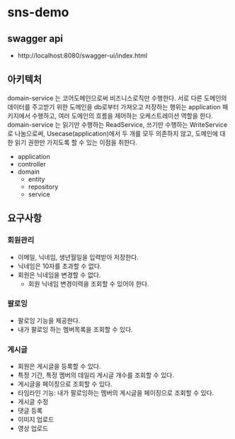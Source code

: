 # sns-demo

## swagger api

* http://localhost:8080/swagger-ui/index.html

## 아키텍처

domain-service 는 코어도메인으로써 비즈니스로직만 수행한다. 서로 다른 도메인의 데이터를 주고받기 위한 도메인을 db로부터 가져오고 저장하는 행위는 application 패키지에서 수행하고, 여러 도메인의
흐름을 제어하는 오케스트레이션 역할을 한다.  
domain-service 는 읽기만 수행하는 ReadService, 쓰기만 수행하는 WriteService 로 나눔으로써, Usecase(application)에서 두 개를 모두 의존하지 않고, 도메인에 대한 읽기
권한만 가지도록 할 수 있는 이점을 취한다.

* application
* controller
* domain
    * entity
    * repository
    * service

## 요구사항

### 회원관리

- 이메일, 닉네임, 생년월일을 입력받아 저장한다.
- 닉네임은 10자를 초과할 수 없다.
- 회원은 닉네임을 변경할 수 없다.
    - 회원 닉네임 변경이력을 조회할 수 있어야 한다.

### 팔로잉
- 팔로잉 기능을 제공한다.
- 내가 팔로잉 하는 멤버목록을 조회할 수 있다.

### 게시글
- 회원은 게시글을 등록할 수 있다.
- 특정 기간, 특정 멤버의 데일리 게시글 개수를 조회할 수 있다.
- 게시글을 페이징으로 조회할 수 있다.
- 타임라인 기능: 내가 팔로잉하는 멤버의 게시글을 페이징으로 조회할 수 있다.
- 게시글 수정
- 댓글 등록
- 이미지 업로드
- 영상 업로드
